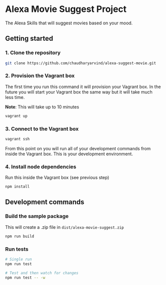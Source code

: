 # Alexa Movie Suggest Project

The Alexa Skills that will suggest movies based on your mood.

## Getting started

### 1. Clone the repository

```bash
git clone https://github.com/chaudharyarvind/alexa-suggest-movie.git
```

### 2. Provision the Vagrant box

The first time you run this command it will provision your Vagrant box. 
In the future you will start your Vagrant box the same way but it will
take much less time.

**Note**: This will take up to 10 minutes

```bash
vagrant up
```



### 3. Connect to the Vagrant box

```bash
vagrant ssh
```

From this point on you will run all of your development commands from
inside the Vagrant box. This is your development environment.

### 4. Install node dependencies

Run this inside the Vagrant box (see previous step)

```bash
npm install
```

## Development commands

### Build the sample package

This will create a .zip file in `dist/alexa-movie-suggest.zip`

```bash
npm run build
```

### Run tests

```bash
# Single run
npm run test

# Test and then watch for changes
npm run test -- -w
```
